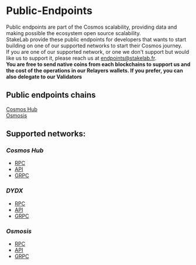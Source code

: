 # Public-Endpoints
Public endpoints are part of the Cosmos scalability, providing data and making possible the ecosystem open source scalability.  
StakeLab provide these public endpoints for developers that wants to start building on one of our supported networks to start their Cosmos journey.  
If you are one of our supported network, or one we don't support but would like us to support it, please reach us at endpoints@stakelab.fr.  
**You are free to send native coins from each blockchains to support us and the cost of the operations in our Relayers wallets. If you prefer, you can also delegate to our Validators**  

## Public endpoints chains  
[Cosmos Hub](https://github.com/StakeLab-Hub/StakeLab/blob/main/Public%20endpoints/README.md#cosmos-hub)  
[Osmosis](https://github.com/StakeLab-Hub/StakeLab/blob/main/Public%20endpoints/README.md#osmosis)   

## Supported networks:  

### _Cosmos Hub_  
- [RPC](https://rpc.cosmoshub.stakelab.zone/)
- [API](https://api.cosmoshub.stakelab.zone/)
- [GRPC](grpc.cosmoshub.stakelab.zone:443)

### _DYDX_
- [RPC](https://rpc.dydx.stakelab.zone/)
- [API](https://api.dydx.stakelab.zone/)
- [GRPC](grpc.dydx.stakelab.zone:443)

### _Osmosis_  
- [RPC](http://rpc.osmosis.stakelab.zone/)
- [API](http://api.osmosis.stakelab.zone/)
- [GRPC](grpc.osmosis.stakelab.zone:443)
